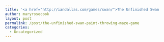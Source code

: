 ```yaml
---
title: '<a href="http://iandallas.com/games/swan/">The Unfinished Swan &#8211; paint-throwing maze game</a>'
author: maryrosecook
layout: post
permalink: /post/the-unfinished-swan-paint-throwing-maze-game
categories:
  - Uncategorized
---
```


